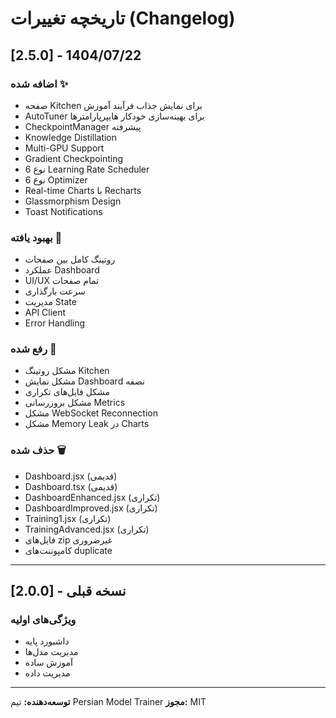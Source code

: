 # تاریخچه تغییرات (Changelog)

## [2.5.0] - 1404/07/22

### اضافه شده ✨
- صفحه Kitchen برای نمایش جذاب فرآیند آموزش
- AutoTuner برای بهینه‌سازی خودکار هایپرپارامترها
- CheckpointManager پیشرفته
- Knowledge Distillation
- Multi-GPU Support
- Gradient Checkpointing
- 6 نوع Learning Rate Scheduler
- 6 نوع Optimizer
- Real-time Charts با Recharts
- Glassmorphism Design
- Toast Notifications

### بهبود یافته 🔧
- روتینگ کامل بین صفحات
- عملکرد Dashboard
- UI/UX تمام صفحات
- سرعت بارگذاری
- مدیریت State
- API Client
- Error Handling

### رفع شده 🐛
- مشکل روتینگ Kitchen
- مشکل نمایش Dashboard نصفه
- مشکل فایل‌های تکراری
- مشکل بروزرسانی Metrics
- مشکل WebSocket Reconnection
- مشکل Memory Leak در Charts

### حذف شده 🗑️
- Dashboard.jsx (قدیمی)
- Dashboard.tsx (قدیمی)
- DashboardEnhanced.jsx (تکراری)
- DashboardImproved.jsx (تکراری)
- Training1.jsx (تکراری)
- TrainingAdvanced.jsx (تکراری)
- فایل‌های zip غیرضروری
- کامپوننت‌های duplicate

---

## [2.0.0] - نسخه قبلی

### ویژگی‌های اولیه
- داشبورد پایه
- مدیریت مدل‌ها
- آموزش ساده
- مدیریت داده

---

**توسعه‌دهنده:** تیم Persian Model Trainer
**مجوز:** MIT
